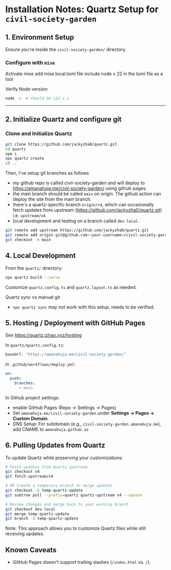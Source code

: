 # Installation Notes: Quartz Setup for `civil-society-garden`

## 1. Environment Setup

Ensure you're inside the `civil-society-garden/` directory.

### Configure with `mise`

Activate mise
add mise.local.toml file
include node v 22 in the toml file as a tool

Verify Node version:

```bash
node -v  # should be v22.x.x
```

---

## 2. Initialize Quartz and configure git

### Clone and Initialize Quartz

```bash
git clone https://github.com/jackyzha0/quartz.git
cd quartz
npm i
npx quartz create
cd ..
```

Then, I've setup git branches as follows
* my github repo is called civil-society-garden and will deploy to https://amanahuja.me/civil-society-garden/ using github pages.  
* the main branch should be called `main` on origin. The github action can deploy the site from the main branch.
* there's a quartz-specific branch `origin/v4`, which can occasionally fetch updates from upstream (https://github.com/jackyzha0/quartz.git) i.e. `upstream/v4`
* local development and testing on a branch called `dev-local`. 

```bash
git remote add upstream https://github.com/jackyzha0/quartz.git
git remote add origin git@github.com:<your-username>/civil-society-garden.git
git checkout -b main
```

## 4. Local Development

From the `quartz/` directory:

```bash
npx quartz build --serve
```

Customize `quartz.config.ts` and `quartz.layout.ts` as needed.

Quartz sync vs manual git
* `npx quartz sync` may not work with this setup, needs to be verified. 

## 5. Hosting / Deployment with GitHub Pages

See https://quartz.jzhao.xyz/hosting

In `quartz/quartz.config.ts`:

```ts
baseUrl: "https://amanahuja.me/civil-society-garden/"
```

in `.github/workflows/deploy.yml`:

```yaml
on:
  push:
    branches:
      - main
```

In Github project settings: 
* enable GitHub Pages (Repo → Settings → Pages) 
* Set `amanahuja.me/civil-society-garden` under **Settings → Pages → Custom Domain**.
* DNS Setup: For subdomain (e.g., `civil-society-garden.amanahuja.me`), add CNAME to `amanahuja.github.io`

## 6. Pulling Updates from Quartz

To update Quartz while preserving your customizations:

```bash
# Fetch updates from Quartz upstream
git checkout v4
git fetch upstream/v4

# OR Create a temporary branch to merge updates
git checkout -b temp-quartz-update
git subtree pull --prefix=quartz quartz-upstream v4 --squash

# Review changes and merge back to your working branch
git checkout dev-local
git merge temp-quartz-update
git branch -d temp-quartz-update
```

Note: This approach allows you to customize Quartz files while still receiving updates.

## Known Caveats

- GitHub Pages doesn't support trailing slashes (`/index.html` vs. `/`).
